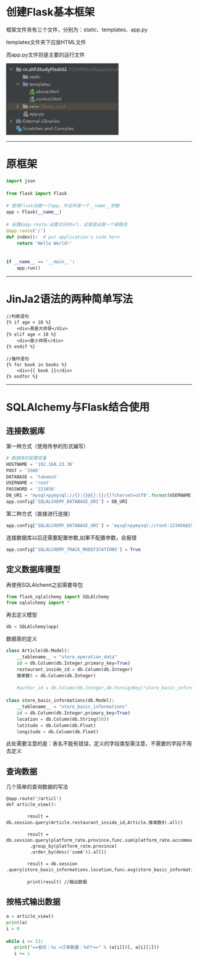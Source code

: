 # 创建Flask基本框架



框架文件夹有三个文件，分别为：static、templates、app.py

templates文件夹下应放HTML文件

而app.py文件则是主要的运行文件

![image-20211211183059807](Flask框架基础.assets/image-20211211183059807.png)



---



# 原框架



```python
import json

from flask import Flask

# 使用Flask创建一个app，并且传递一个__name__参数
app = Flask(__name__)

# 设置@app.route:设置访问的url，这里是设置一个根路径
@app.route('/')
def index():  # put application's code here
    return 'Hello World!'


if __name__ == '__main__':
    app.run()
```



---



# JinJa2语法的两种简单写法



```jinja2
//判断语句
{% if age > 18 %}
    <div>真是大帅哥</div>
{% elif age < 18 %}
    <div>是小帅哥</div>
{% endif %}

//循环语句
{% for book in books %}
    <div>{{ book }}</div>
{% endfor %}

```



---



# SQLAlchemy与Flask结合使用



## 连接数据库



第一种方式（使用传参的形式编写）

```python
# 数据库的配置变量
HOSTNAME = '192.168.23.36'
POST = '3306'
DATABASE = 'takeout'
USERNAME = 'root'
PASSWORD = '123456'
DB_URI = 'mysql+pymysql://{}:{}@{}:{}/{}?charset=utf8'.format(USERNAME,PASSWORD,HOSTNAME,POST,DATABASE)
app.config['SQLALCHEMY_DATABASE_URI'] = DB_URI
```

第二种方式（直接进行连接）

```python
app.config['SQLALCHEMY_DATABASE_URI'] = 'mysql+pymysql://root:123456@192.168.23.36:3306/takeout'
```



 连接数据库以后还需要配置参数,如果不配置参数，会报错

```python
app.config['SQLALCHEMY_TRACK_MODIFICATIONS'] = True
```



## 定义数据库模型



再使用SQLAlchemt之前需要导包

```python
from flask_sqlalchemy import SQLAlchemy
from sqlalchemy import *
```

再去定义模型

```python
db = SQLAlchemy(app)
```



数据表的定义

```python
class Article(db.Model):
    __tablename__ = "store_operation_data"
    id = db.Column(db.Integer,primary_key=True)
    restaurant_inside_id = db.Column(db.Integer)
    推单数9 = db.Column(db.Integer)

    #author_id = db.Column(db.Integer,db.ForeignKey("store_basic_informations.id"))

class store_basic_informations(db.Model):
    __tablename__ = "store_basic_informations"
    id = db.Column(db.Integer,primary_key=True)
    location = db.Column(db.String(50))
    latitude = db.Column(db.Float)
    longitude = db.Column(db.Float)
```

此处需要注意的是：表名不能有错误，定义的字段类型需注意，不需要的字段不用去定义



## 查询数据



几个简单的查询数据的写法

```sqlite
@app.route('/articl')
def article_view():

		result = db.session.query(Article.restaurant_inside_id,Article.推单数9).all()

		result = db.session.query(platform_rate.province,func.sum(platform_rate.accommodation_order).label('sumA'))
         .group_by(platform_rate.province)
         .order_by(desc('sumA')).all()
         
		result = db.session 	   		.query(store_basic_informations.location,func.avg(store_basic_informations.latitude),func.avg(store_basic_informations.longitude)).group_by(store_basic_informations.location).all()

		print(result) //输出数据
```



## 按格式输出数据

```python
a = article_view()
print(a)
i = 0

while i <= 11:
   print("==省份：%s =订单数量：%d个==" % (a[i][0], a[i][1]))
   i += 1
```

